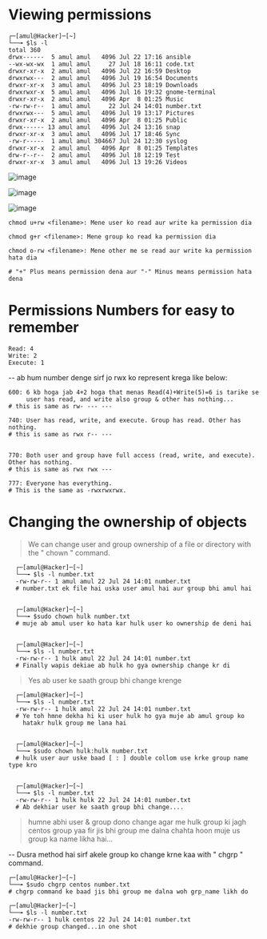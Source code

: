 # Viewing permissions
    
    ┌─[amul@Hacker]─[~]
    └──╼ $ls -l 
    total 360
    drwx------  5 amul amul   4096 Jul 22 17:16 ansible
    --wx-wx-wx  1 amul amul     27 Jul 18 16:11 code.txt
    drwxr-xr-x  2 amul amul   4096 Jul 22 16:59 Desktop
    drwxrwx---  2 amul amul   4096 Jul 19 16:54 Documents
    drwxr-xr-x  3 amul amul   4096 Jul 23 18:19 Downloads
    drwxrwxr-x  5 amul amul   4096 Jul 16 19:32 gnome-terminal
    drwxr-xr-x  2 amul amul   4096 Apr  8 01:25 Music
    -rw-rw-r--  1 amul amul     22 Jul 24 14:01 number.txt
    drwxrwx---  5 amul amul   4096 Jul 19 13:17 Pictures
    drwxr-xr-x  2 amul amul   4096 Apr  8 01:25 Public
    drwx------ 13 amul amul   4096 Jul 24 13:16 snap
    drwxr-xr-x  3 amul amul   4096 Jul 17 18:46 Sync
    -rw-r-----  1 amul amul 304667 Jul 24 12:30 syslog
    drwxr-xr-x  2 amul amul   4096 Apr  8 01:25 Templates
    drw-r--r--  2 amul amul   4096 Jul 18 12:19 Test
    drwxr-xr-x  3 amul amul   4096 Jul 13 19:26 Videos

![image](https://user-images.githubusercontent.com/38901699/180926297-b9394684-794f-4de3-b8d2-f71c3aee20a5.png)

![image](https://user-images.githubusercontent.com/38901699/180926424-576fe1a8-50a2-4eac-8135-cd932e236722.png)

![image](https://user-images.githubusercontent.com/38901699/180926636-f49c7f92-d0a5-421e-a59a-4e35e7c70c58.png)

    chmod u+rw <filename>: Mene user ko read aur write ka permission dia
    
    chmod g+r <filename>: Mene group ko read ka permission dia 
    
    chmod o-rw <filename>: Mene other me se read aur write ka permission hata dia 
    
    # "+" Plus means permission dena aur "-" Minus means permission hata dena 
    
# Permissions Numbers for easy to remember 

    Read: 4
    Write: 2
    Execute: 1
  
-- ab hum number denge sirf jo rwx ko represent krega like below:

    600: 6 kb hoga jab 4+2 hoga that menas Read(4)+Write(5)=6 is tarike se 
         user has read, and write also group & other has nothing... 
    # this is same as rw- --- ---
         
    740: User has read, write, and execute. Group has read. Other has nothing.
    # this is same as rwx r-- ---
    
    
    770: Both user and group have full access (read, write, and execute). Other has nothing.
    # this is same as rwx rwx ---
    
    777: Everyone has everything.
    # This is the same as -rwxrwxrwx.
    
# Changing the ownership of objects
> We can change user and group ownership of a file or directory with the " chown " command. 
    
      ┌─[amul@Hacker]─[~]
      └──╼ $ls -l number.txt 
      -rw-rw-r-- 1 amul amul 22 Jul 24 14:01 number.txt
      # number.txt ek file hai uska user amul hai aur group bhi amul hai 
      
      
      ┌─[amul@Hacker]─[~]
      └──╼ $sudo chown hulk number.txt 
      # muje ab amul user ko hata kar hulk user ko ownership de deni hai
      
      
      ┌─[amul@Hacker]─[~]
      └──╼ $ls -l number.txt 
      -rw-rw-r-- 1 hulk amul 22 Jul 24 14:01 number.txt
      # Finally wapis dekiae ab hulk ho gya ownership change kr di 
      
> Yes ab user ke saath group bhi change krenge 
      
      ┌─[amul@Hacker]─[~]
      └──╼ $ls -l number.txt 
      -rw-rw-r-- 1 hulk amul 22 Jul 24 14:01 number.txt
      # Ye toh hmne dekha hi ki user hulk ho gya muje ab amul group ko 
        hatakr hulk group me lana hai
      
      
      ┌─[amul@Hacker]─[~]
      └──╼ $sudo chown hulk:hulk number.txt
      # hulk user aur uske baad [ : ] double collom use krke group name type kro
      
      
      ┌─[amul@Hacker]─[~]
      └──╼ $ls -l number.txt 
      -rw-rw-r-- 1 hulk hulk 22 Jul 24 14:01 number.txt
      # Ab dekhiar user ke saath group bhi change....
      
> humne abhi user & group dono change agar me hulk group ki jagh centos group yaa fir jis bhi group me dalna chahta hoon muje us group ka name likha hai...

-- Dusra method hai sirf akele group ko change krne kaa with " chgrp " command.

    ┌─[amul@Hacker]─[~]
    └──╼ $sudo chgrp centos number.txt 
    # chgrp command ke baad jis bhi group me dalna woh grp_name likh do
    
    ┌─[amul@Hacker]─[~]
    └──╼ $ls -l number.txt 
    -rw-rw-r-- 1 hulk centos 22 Jul 24 14:01 number.txt
    # dekhie group changed...in one shot
    
    
        




